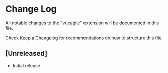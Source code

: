 # Change Log

All notable changes to the "vueagile" extension will be documented in this file.

Check [Keep a Changelog](http://keepachangelog.com/) for recommendations on how to structure this file.

## [Unreleased]

- Initial release